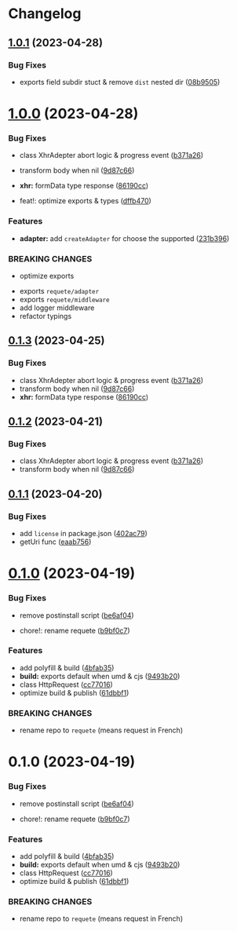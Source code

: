 # Changelog

## [1.0.1](https://github.com/rexerwang/requete/compare/v1.0.0...v1.0.1) (2023-04-28)

### Bug Fixes

- exports field subdir stuct & remove `dist` nested dir ([08b9505](https://github.com/rexerwang/requete/commit/08b9505ec49f0dacf4fcdb21ebe1aa04d6a3db70))

# [1.0.0](https://github.com/rexerwang/requete/compare/v0.1.1...v1.0.0) (2023-04-28)

### Bug Fixes

- class XhrAdepter abort logic & progress event ([b371a26](https://github.com/rexerwang/requete/commit/b371a26faac7e69a955e233de6a7345afd5a8ce4))
- transform body when nil ([9d87c66](https://github.com/rexerwang/requete/commit/9d87c66bd4ab99f71b0d45e772c3ea1297eb1840))
- **xhr:** formData type response ([86190cc](https://github.com/rexerwang/requete/commit/86190cc3f6abe0642b9c5a8b04e42f6231b97a63))

- feat!: optimize exports & types ([dffb470](https://github.com/rexerwang/requete/commit/dffb4705bd6316a584875c4a28aa70709c9c4dd1))

### Features

- **adapter:** add `createAdapter` for choose the supported ([231b396](https://github.com/rexerwang/requete/commit/231b396db1fe09dd13efbefb0057d06281c4424a))

### BREAKING CHANGES

- optimize exports

* exports `requete/adapter`
* exports `requete/middleware`
* add logger middleware
* refactor typings

## [0.1.3](https://github.com/rexerwang/requete/compare/v0.1.1...v0.1.3) (2023-04-25)

### Bug Fixes

- class XhrAdepter abort logic & progress event ([b371a26](https://github.com/rexerwang/requete/commit/b371a26faac7e69a955e233de6a7345afd5a8ce4))
- transform body when nil ([9d87c66](https://github.com/rexerwang/requete/commit/9d87c66bd4ab99f71b0d45e772c3ea1297eb1840))
- **xhr:** formData type response ([86190cc](https://github.com/rexerwang/requete/commit/86190cc3f6abe0642b9c5a8b04e42f6231b97a63))

## [0.1.2](https://github.com/rexerwang/requete/compare/v0.1.1...v0.1.2) (2023-04-21)

### Bug Fixes

- class XhrAdepter abort logic & progress event ([b371a26](https://github.com/rexerwang/requete/commit/b371a26faac7e69a955e233de6a7345afd5a8ce4))
- transform body when nil ([9d87c66](https://github.com/rexerwang/requete/commit/9d87c66bd4ab99f71b0d45e772c3ea1297eb1840))

## [0.1.1](https://github.com/rexerwang/requete/compare/0.1.0...v0.1.1) (2023-04-20)

### Bug Fixes

- add `license` in package.json ([402ac79](https://github.com/rexerwang/requete/commit/402ac794c578297a93a28f65f238791d78d5eee8))
- getUri func ([eaab756](https://github.com/rexerwang/requete/commit/eaab756b12dedee74d33a65a342d4ba3949977d9))

# [0.1.0](https://github.com/rexerwang/requete/compare/cc7701691e39bfcf986846645dc195e11aefb134...0.1.0) (2023-04-19)

### Bug Fixes

- remove postinstall script ([be6af04](https://github.com/rexerwang/requete/commit/be6af04a866bb0c607e8e5a78e63157d13d81da7))

- chore!: rename requete ([b9bf0c7](https://github.com/rexerwang/requete/commit/b9bf0c72b7d603c660f40d810a16a1fd4b039dc0))

### Features

- add polyfill & build ([4bfab35](https://github.com/rexerwang/requete/commit/4bfab3598f3ed96fbd397be072199ca0f4730f0c))
- **build:** exports default when umd & cjs ([9493b20](https://github.com/rexerwang/requete/commit/9493b20f4702b05216e6167fdb06d66d3fdec556))
- class HttpRequest ([cc77016](https://github.com/rexerwang/requete/commit/cc7701691e39bfcf986846645dc195e11aefb134))
- optimize build & publish ([61dbbf1](https://github.com/rexerwang/requete/commit/61dbbf1963f559c0ca6bc8383ff278aefbe8b352))

### BREAKING CHANGES

- rename repo to `requete` (means request in French)

# 0.1.0 (2023-04-19)

### Bug Fixes

- remove postinstall script ([be6af04](https://github.com/rexerwang/requete/commit/be6af04a866bb0c607e8e5a78e63157d13d81da7))

- chore!: rename requete ([b9bf0c7](https://github.com/rexerwang/requete/commit/b9bf0c72b7d603c660f40d810a16a1fd4b039dc0))

### Features

- add polyfill & build ([4bfab35](https://github.com/rexerwang/requete/commit/4bfab3598f3ed96fbd397be072199ca0f4730f0c))
- **build:** exports default when umd & cjs ([9493b20](https://github.com/rexerwang/requete/commit/9493b20f4702b05216e6167fdb06d66d3fdec556))
- class HttpRequest ([cc77016](https://github.com/rexerwang/requete/commit/cc7701691e39bfcf986846645dc195e11aefb134))
- optimize build & publish ([61dbbf1](https://github.com/rexerwang/requete/commit/61dbbf1963f559c0ca6bc8383ff278aefbe8b352))

### BREAKING CHANGES

- rename repo to `requete` (means request in French)
